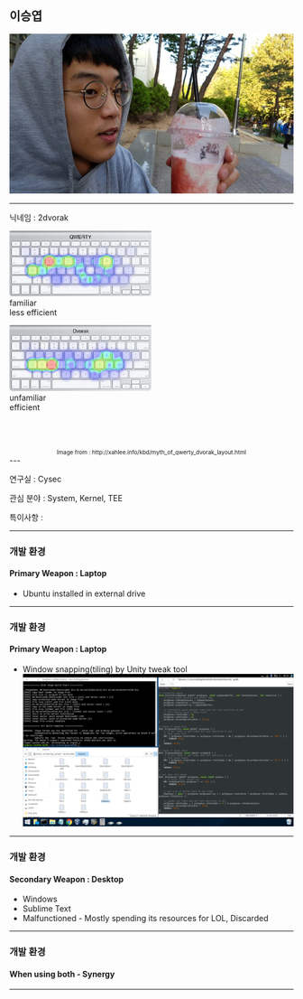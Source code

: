 ## 이승엽

![Logo](images/dat_face.jpg)


---

닉네임 : 2dvorak

<div class="left" style="width:50%;">

![qwerty](images/qwerty.jpg)
familiar  
less efficient

</div>

<div class="right" style="width:50%;">

![dvorak](images/dvorak.jpg)
unfamiliar  
efficient

</div>
<br>
<br>
<br>
<div style="vertical-align:bottom;font-size:10px;" align="center">
Image from : http://xahlee.info/kbd/myth_of_qwerty_dvorak_layout.html
</div>
---

연구실 : Cysec

관심 분야 : System, Kernel, TEE

특이사항 : 


---

### 개발 환경

#### Primary Weapon : Laptop
 - Ubuntu installed in external drive

---
### 개발 환경

#### Primary Weapon : Laptop
 - Window snapping(tiling) by Unity tweak tool
![Logo](images/workspace.png)

---
### 개발 환경

#### Secondary Weapon : Desktop
 - Windows
 - Sublime Text
 - Malfunctioned - Mostly spending its resources for LOL, Discarded

---
### 개발 환경

#### When using both - Synergy

---

